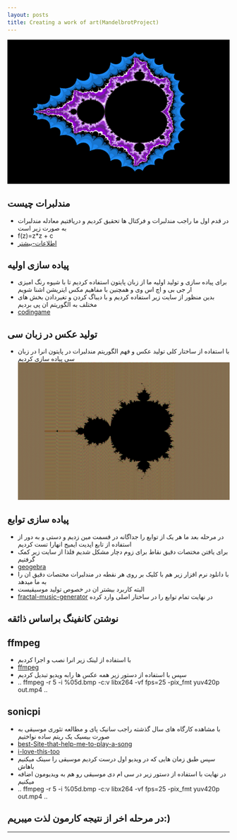 ```yaml
---
layout: posts
title: Creating a work of art(MandelbrotProject)
---
```

!["picture-of-my-finalProject"](../assets/images/27.jpg)
## مندلبرات چیست
- در قدم اول ما راجب مندلبرات و فرکتال ها تحقیق کردیم و دریافتیم معادله مندلبرات به صورت زیر است
- f(z)=z*z + c
- [اطلاعات-بیشتر](https://en.wikipedia.org/wiki/Mandelbrot_set)
## پیاده سازی اولیه
- برای پیاده سازی و تولید اولیه ما از زبان پایتون استفاده کردیم تا با شیوه رنگ امیزی ار جی بی و اچ اس وی و همچنین با مفاهیم مکس ایتریشن اشنا شویم
- بدین منظور از سایت زیر استفاده کردیم و با دیباگ کردن و تغیردادن بخش های مختلف  به الگوریتم ان پی بردیم 
- [codingame](https://www.codingame.com/playgrounds/2358/how-to-plot-the-mandelbrot-set/mandelbrot-set)
## تولید عکس در زبان سی
- با استفاده از ساختار کلی تولید عکس و فهم الگوریتم مندلبرات در پایتون انرا در زبان سی پیاده سازی کردیم
!["my-first-mandelbrot-in-C"](../assets/images/28.jpg)
## پیاده سازی توابع
- در مرحله بعد ما هر یک از توابع را جداگانه در قسمت مین زدیم و دستی و به دور از استفاده از تابع اپدیت ایمیج انهارا تست کردیم
- برای یافتن مختصات دقیق نقاط برای زوم دچار مشکل شدیم فلذا از سایت زیر کمک گرفتیم
- [geogebra](https://www.geogebra.org/m/mfewjrek)
- با دانلود نرم افزار زیر هم با کلیک بر روی هر نقطه در مندلبرات مختصات دقیق ان را به ما میدهد
- البته کاربرد بیشتر ان در خصوص تولید موسیقیست
- [fractal-music-generator](https://betazeta.itch.io/fractal-music-generator)
در نهایت تمام توابع را در ساختار اصلی وارد کرده 
## نوشتن کانفینگ براساس ذائقه
## ffmpeg
- با استفاده از لینک زیر انرا نصب و اجرا کردبم
- [ffmpeg](https://www.wikihow.com/Install-FFmpeg-on-Windows)
- سپس با استفاده از دستور زیر همه عکس ها رابه ویدیو تبدیل کردیم
- .. ffmpeg -r 5 -i %05d.bmp -c:v libx264 -vf fps=25 -pix_fmt yuv420p out.mp4 ..
## sonicpi
- با مشاهده کارگاه های سال گذشته راجب سانیک پای و مطالعه تئوری موسیقی به صورت بیسیک یک ریتم ساده نواختیم
- [best-Site-that-help-me-to-play-a-song](https://latouchemusicale.com/en/best-piano-songs-with-easy-chords/)
- [i-love-this-too](https://sonic-pi.mehackit.org/exercises/en/09-keys-chords-and-scales/01-piano.html)
- سپس طبق زمان هایی که در ویدیو اول درست کردیم موسیقی را سینک میکنیم باهاش
- در نهایت با استفاده از دستور زیر در سی ام دی موسیقی رو هم به ویدیومون اضافه میکنیم
- .. ffmpeg -r 5 -i %05d.bmp -c:v libx264 -vf fps=25 -pix_fmt yuv420p out.mp4 ..
## در مرحله اخر از نتیجه کارمون لذت میبریم:)
--------------------------------------------------------------------------------------------------------